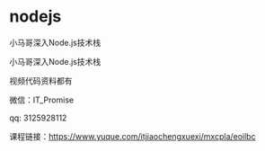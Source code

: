 # nodejs
小马哥深入Node.js技术栈

小马哥深入Node.js技术栈

视频代码资料都有

微信：IT_Promise

qq: 3125928112

课程链接：https://www.yuque.com/itjiaochengxuexi/mxcpla/eoilbc
